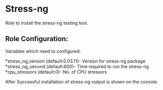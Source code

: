 # Stress-ng
Role to install the stress-ng testing tool.

## Role Configuration:
Variables which need to configured:

*stress_ng_version (default:0.03.11)- Version for stress-ng package
*stress_ng_second (default:600)- Time required to run the stress-ng
*cpu_stressors (default:0)- No. of CPU stressors

After Successful installation of stress-ng output is shown on the console. 